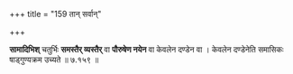 +++
title = "159 तान् सर्वान्"

+++

**सामादिभिश्** चतुर्भिः **समस्तैर् व्यस्तैर्** वा **पौरुषेण नयेन** वा केवलेन दण्डेन वा । केवलेन दण्डेनेति समासिकः षाड्गुण्यक्रम उच्यते ॥ ७.१५९ ॥